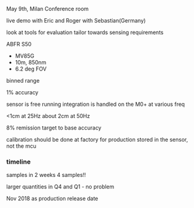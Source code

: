 May 9th, Milan Conference room

live demo with Eric and Roger with Sebastian(Germany)

look at tools for evaluation 
tailor towards sensing requirements

ABFR S50
 - MV85G
 - 10m, 850nm
 - 6.2 deg FOV

binned range

1% accuracy

sensor is free running
integration is handled on the M0+ at various freq

<1cm at 25Hz
about 2cm at 50Hz

8% remission target to base accuracy

calibration should be done at factory for production
stored in the sensor, not the mcu

### timeline
samples in 2 weeks
4 samples!!

larger quantities in Q4 and Q1 - no problem

Nov 2018 as production release date

